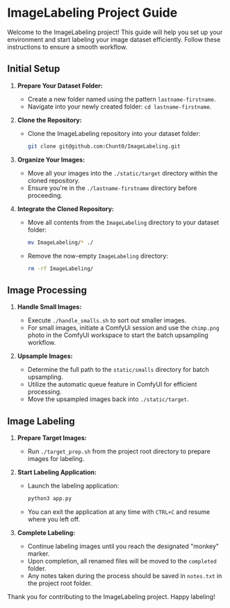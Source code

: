 # ImageLabeling Project Guide

Welcome to the ImageLabeling project! This guide will help you set up your environment and start labeling your image dataset efficiently. Follow these instructions to ensure a smooth workflow.

## Initial Setup

1. **Prepare Your Dataset Folder:**
   - Create a new folder named using the pattern `lastname-firstname`.
   - Navigate into your newly created folder: `cd lastname-firstname`.

2. **Clone the Repository:**
   - Clone the ImageLabeling repository into your dataset folder:
     ```bash
     git clone git@github.com:Chunt0/ImageLabeling.git
     ```

3. **Organize Your Images:**
   - Move all your images into the `./static/target` directory within the cloned repository.
   - Ensure you're in the `./lastname-firstname` directory before proceeding.

4. **Integrate the Cloned Repository:**
   - Move all contents from the `ImageLabeling` directory to your dataset folder:
     ```bash
     mv ImageLabeling/* ./
     ```
   - Remove the now-empty `ImageLabeling` directory:
     ```bash
     rm -rf ImageLabeling/
     ```

## Image Processing

1. **Handle Small Images:**
   - Execute `./handle_smalls.sh` to sort out smaller images.
   - For small images, initiate a ComfyUi session and use the `chimp.png` photo in the ComfyUI workspace to start the batch upsampling workflow.

2. **Upsample Images:**
   - Determine the full path to the `static/smalls` directory for batch upsampling.
   - Utilize the automatic queue feature in ComfyUI for efficient processing.
   - Move the upsampled images back into `./static/target`.

## Image Labeling

1. **Prepare Target Images:**
   - Run `./target_prep.sh` from the project root directory to prepare images for labeling.

2. **Start Labeling Application:**
   - Launch the labeling application:
     ```bash
     python3 app.py
     ```
   - You can exit the application at any time with `CTRL+C` and resume where you left off.

3. **Complete Labeling:**
   - Continue labeling images until you reach the designated "monkey" marker.
   - Upon completion, all renamed files will be moved to the `completed` folder.
   - Any notes taken during the process should be saved in `notes.txt` in the project root folder.

Thank you for contributing to the ImageLabeling project. Happy labeling!
